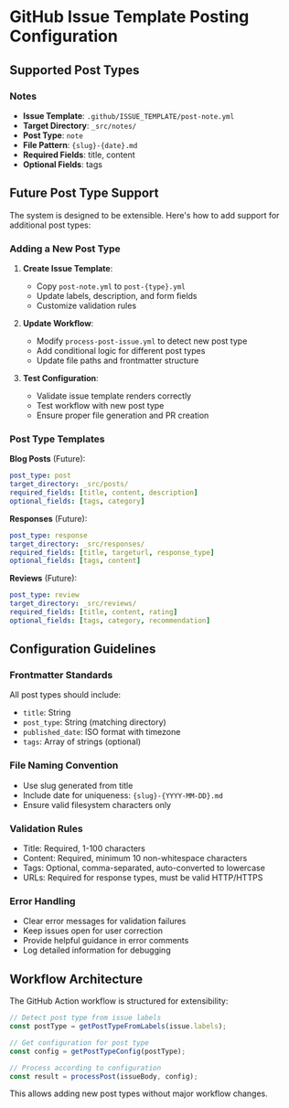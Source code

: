 # GitHub Issue Template Posting Configuration

## Supported Post Types

### Notes
- **Issue Template**: `.github/ISSUE_TEMPLATE/post-note.yml`
- **Target Directory**: `_src/notes/`
- **Post Type**: `note`
- **File Pattern**: `{slug}-{date}.md`
- **Required Fields**: title, content
- **Optional Fields**: tags

## Future Post Type Support

The system is designed to be extensible. Here's how to add support for additional post types:

### Adding a New Post Type

1. **Create Issue Template**: 
   - Copy `post-note.yml` to `post-{type}.yml`
   - Update labels, description, and form fields
   - Customize validation rules

2. **Update Workflow**:
   - Modify `process-post-issue.yml` to detect new post type
   - Add conditional logic for different post types
   - Update file paths and frontmatter structure

3. **Test Configuration**:
   - Validate issue template renders correctly
   - Test workflow with new post type
   - Ensure proper file generation and PR creation

### Post Type Templates

**Blog Posts** (Future):
```yaml
post_type: post
target_directory: _src/posts/
required_fields: [title, content, description]
optional_fields: [tags, category]
```

**Responses** (Future):
```yaml
post_type: response
target_directory: _src/responses/
required_fields: [title, targeturl, response_type]
optional_fields: [tags, content]
```

**Reviews** (Future):
```yaml
post_type: review
target_directory: _src/reviews/
required_fields: [title, content, rating]
optional_fields: [tags, category, recommendation]
```

## Configuration Guidelines

### Frontmatter Standards
All post types should include:
- `title`: String
- `post_type`: String (matching directory)
- `published_date`: ISO format with timezone
- `tags`: Array of strings (optional)

### File Naming Convention
- Use slug generated from title
- Include date for uniqueness: `{slug}-{YYYY-MM-DD}.md`
- Ensure valid filesystem characters only

### Validation Rules
- Title: Required, 1-100 characters
- Content: Required, minimum 10 non-whitespace characters
- Tags: Optional, comma-separated, auto-converted to lowercase
- URLs: Required for response types, must be valid HTTP/HTTPS

### Error Handling
- Clear error messages for validation failures
- Keep issues open for user correction
- Provide helpful guidance in error comments
- Log detailed information for debugging

## Workflow Architecture

The GitHub Action workflow is structured for extensibility:

```javascript
// Detect post type from issue labels
const postType = getPostTypeFromLabels(issue.labels);

// Get configuration for post type
const config = getPostTypeConfig(postType);

// Process according to configuration
const result = processPost(issueBody, config);
```

This allows adding new post types without major workflow changes.